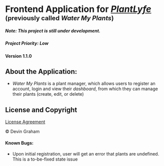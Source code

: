 # Frontend Application for [*PlantLyfe*](https://plantlyfe-fe.vercel.app/) <span style="font-size:20px">(previously called *Water My Plants*)</span>

##### *Note: This project is still under development.*
##### *Project Priority: Low*

#### Version 1.1.0

## About the Application:
* *Water My Plants* is a plant manager, which allows users to register an account, login and view their *dashboard*, from which they can manage their plants (create, edit, or delete)

## License and Copyright
[License Agreement](LICENSE)

&copy; Devin Graham

#### Known Bugs:
- Upon initial registration, user will get an error that plants are undefined. This is a to-be-fixed state issue
